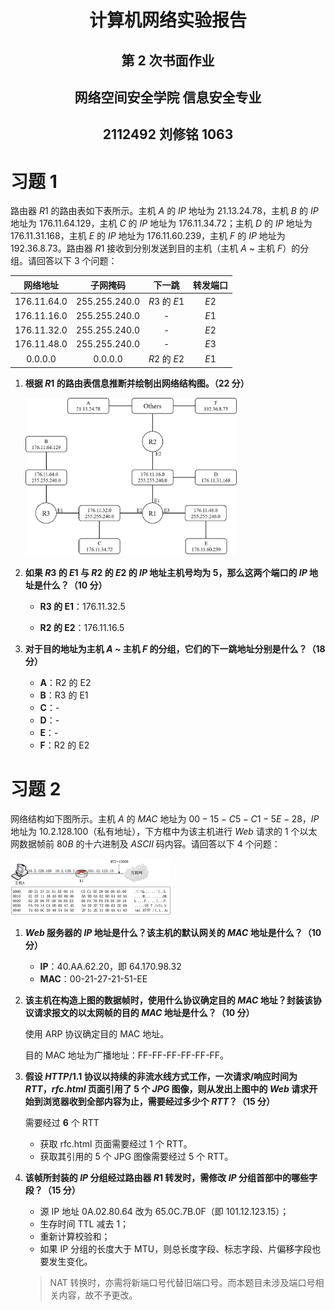 # <center>**计算机网络实验报告**</center>

## <center>第 2 次书面作业</center>

## <center> **网络空间安全学院 信息安全专业**</center>

## <center> **2112492 刘修铭 1063**</center>

# 习题 1

路由器 $R1$ 的路由表如下表所示。主机 $A$ 的 $IP$ 地址为 $21.13.24.78$，主机 $B$ 的 $IP$ 地址为 $176.11.64.129$，主机 $C$ 的 $IP$ 地址为 $176.11.34.72$；主机 $D$ 的 $IP$ 地址为 $176.11.31.168$，主机 $E$ 的 $IP$ 地址为 $176.11.60.239$，主机 $F$ 的 $IP$ 地址为 $192.36.8.73$。路由器 $R1$ 接收到分别发送到目的主机（主机 $A$ ~ 主机 $F$）的分组。请回答以下 $3$ 个问题：

|   网络地址    |    子网掩码     |    下一跳    | 转发端口 |
| :-----------: | :-------------: | :----------: | :------: |
| $176.11.64.0$ | $255.255.240.0$ | $R3$ 的 $E1$ |   $E2$   |
| $176.11.16.0$ | $255.255.240.0$ |      -       |   $E1$   |
| $176.11.32.0$ | $255.255.240.0$ |      -       |   $E2$   |
| $176.11.48.0$ | $255.255.240.0$ |      -       |   $E3$   |
|   $0.0.0.0$   |    $0.0.0.0$    | $R2$ 的 $E2$ |   $E1$   |

1. **根据 $R1$ 的路由表信息推断并绘制出网络结构图。（22 分）**

   <img src="./pic/3.png" style="zoom: 33%;" />

2. **如果 $R3$ 的 $E1$ 与 $R2$ 的 $E2$ 的 $IP$ 地址主机号均为 $5$，那么这两个端口的 $IP$ 地址是什么？（10 分）**

   * **R3  的 E1**：176.11.32.5

   * **R2 的 E2**：176.11.16.5

3. **对于目的地址为主机 $A$ ~ 主机 $F$ 的分组，它们的下一跳地址分别是什么？（18 分）**
   * **A**：R2 的 E2
   * **B**：R3 的 E1
   * **C**：-
   * **D**：-
   * **E**：-
   * **F**：R2 的 E2



# 习题 2

网络结构如下图所示。主机 $A$ 的 $MAC$ 地址为 $00-15-C5-C1-5E-28$，$IP$ 地址为 $10.2.128.100$（私有地址），下方框中为该主机进行 $Web$ 请求的 $1$ 个以太网数据帧前 $80B$ 的十六进制及 $ASCII$ 码内容。请回答以下 $4$ 个问题：

<img src="./pic/2.png" style="zoom: 25%;" />

1. **$Web$ 服务器的 $IP$ 地址是什么？该主机的默认网关的 $MAC$ 地址是什么？（10 分）**
   * **IP**：40.AA.62.20，即 64.170.98.32
   * **MAC**：00-21-27-21-51-EE

2. **该主机在构造上图的数据帧时，使用什么协议确定目的 $MAC$ 地址？封装该协议请求报文的以太网帧的目的 $MAC$ 地址是什么？（10 分）**

   使用 ARP 协议确定目的 MAC 地址。

   目的 MAC 地址为广播地址：FF-FF-FF-FF-FF-FF。

3. **假设 $HTTP/1.1$ 协议以持续的非流水线方式工作，一次请求/响应时间为 $RTT$，$rfc.html$ 页面引用了 $5$ 个 $JPG$ 图像，则从发出上图中的 $Web$ 请求开始到浏览器收到全部内容为止，需要经过多少个 $RTT$？（15 分）**

   需要经过 **6** 个 RTT

   * 获取 rfc.html 页面需要经过 1 个 RTT。
   * 获取其引用的 5 个 JPG 图像需要经过 5 个 RTT。

4. **该帧所封装的 $IP$ 分组经过路由器 $R1$ 转发时，需修改 $IP$ 分组首部中的哪些字段？（15 分）**

   * 源 IP 地址 0A.02.80.64 改为 65.0C.7B.0F（即 101.12.123.15）；
   * 生存时间 TTL 减去 1；
   * 重新计算校验和；
   * 如果 IP 分组的长度大于 MTU，则总长度字段、标志字段、片偏移字段也要发生变化。

   > NAT 转换时，亦需将新端口号代替旧端口号。而本题目未涉及端口号相关内容，故不予更改。
